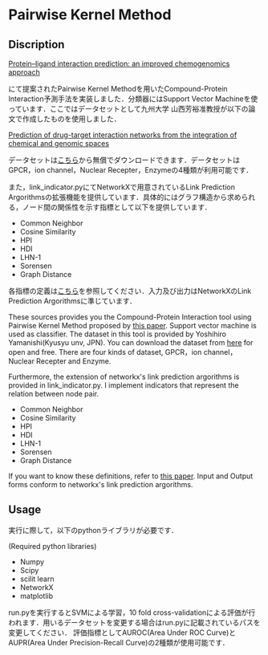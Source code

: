 # Pairwise Kernel Method
## Discription
[Protein–ligand interaction prediction: an improved chemogenomics approach](http://www.ncbi.nlm.nih.gov/pubmed/18676415) 

にて提案されたPairwise Kernel Methodを用いたCompound-Protein Interaction予測手法を実装しました．分類器にはSupport Vector Machineを使っています．ここではデータセットとして九州大学 山西芳裕准教授が以下の論文で作成したものを使用しました．

[Prediction of drug-target interaction networks from the integration of chemical and genomic spaces](http://bioinformatics.oxfordjournals.org/content/24/13/i232.full.pdf+html)

データセットは[こちら](http://web.kuicr.kyoto-u.ac.jp/supp/yoshi/drugtarget/)から無償でダウンロードできます．データセットはGPCR，ion channel，Nuclear Recepter，Enzymeの4種類が利用可能です．

また，link_indicator.pyにてNetworkXで用意されているLink Prediction Argorithmsの拡張機能を提供しています．具体的にはグラフ構造から求められる，ノード間の関係性を示す指標として以下を提供しています．

- Common Neighbor
- Cosine Similarity
- HPI
- HDI
- LHN-1
- Sorensen
- Graph Distance

各指標の定義は[こちら](http://arxiv.org/abs/1010.0725)を参照してください．入力及び出力はNetworkXのLink Prediction Argorithmsに準じています．

These sources provides you the Compound-Protein Interaction tool using Pairwise Kernel Method proposed by [this paper](http://www.ncbi.nlm.nih.gov/pubmed/18676415). Support vector machine is used as classifier. The dataset in this tool is provided by Yoshihiro Yamanishi(Kyusyu unv, JPN). You can download the dataset from [here](http://web.kuicr.kyoto-u.ac.jp/supp/yoshi/drugtarget/) for open and free. There are four kinds of dataset, GPCR，ion channel，Nuclear Recepter and Enzyme.

Furthermore, the extension of networkx's link prediction argorithms is provided in link_indicator.py. I implement indicators that represent the relation between node pair. 

- Common Neighbor
- Cosine Similarity
- HPI
- HDI
- LHN-1
- Sorensen
- Graph Distance

If you want to know these definitions, refer to [this paper](http://arxiv.org/abs/1010.0725). Input and Output forms conform to networkx's link prediction argorithms.

## Usage
実行に際して，以下のpythonライブラリが必要です．

(Required python libraries)

- Numpy
- Scipy
- scilit learn
- NetworkX
- matplotlib

run.pyを実行するとSVMによる学習，10 fold cross-validationによる評価が行われます．用いるデータセットを変更する場合はrun.pyに記載されているパスを変更してください．
評価指標としてAUROC(Area Under ROC Curve)とAUPR(Area Under Precision-Recall Curve)の2種類が使用可能です．
